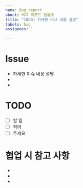 ```yaml
---
name: Bug report
about: 버그 리포트 템플릿
title: "[BUG] 자세한 버그 내용 설명"
labels: bug
assignees: ''

---
```


Issue
=============
* 자세한 이슈 내용 설명
*
*


TODO
===============
- [ ] 할 일
- [ ] 적어
- [ ] 주세요

협업 시 참고 사항
==============
*
*
*
